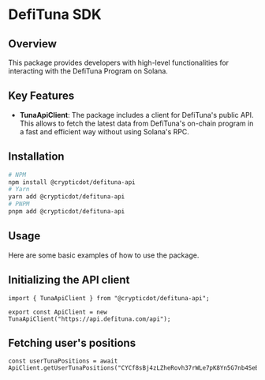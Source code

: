 # DefiTuna SDK

## Overview

This package provides developers with high-level functionalities for interacting with the DefiTuna Program on Solana.

## Key Features

- **TunaApiClient**: The package includes a client for DefiTuna's public API. This allows to fetch the latest data from DefiTuna's on-chain program in a fast and efficient way without using Solana's RPC.

## Installation

```bash
# NPM
npm install @crypticdot/defituna-api
# Yarn
yarn add @crypticdot/defituna-api
# PNPM
pnpm add @crypticdot/defituna-api
```

## Usage

Here are some basic examples of how to use the package.

## Initializing the API client

```tsx
import { TunaApiClient } from "@crypticdot/defituna-api";

export const ApiClient = new TunaApiClient("https://api.defituna.com/api");
```

## Fetching user's positions

```tsx
const userTunaPositions = await ApiClient.getUserTunaPositions("CYCf8sBj4zLZheRovh37rWLe7pK8Yn5G7nb4SeBmgfMG");
```
